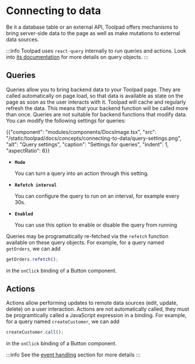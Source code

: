 # Connecting to data

<p class="description">Be it a database table or an external API, Toolpad offers mechanisms to bring server-side data to the page as well as make mutations to external data sources. </p>

:::info
Toolpad uses `react-query` internally to run queries and actions. Look into [its documentation](https://tanstack.com/query/latest/docs/react/guides/queries) for more details on query objects.
:::

## Queries

Queries allow you to bring backend data to your Toolpad page. They are called automatically on page load, so that data is available as state on the page as soon as the user interacts with it. Toolpad will cache and regularly refresh the data. This means that your backend function will be called more than once. Queries are not suitable for backend functions that modify data. You can modify the following settings for queries:

{{"component": "modules/components/DocsImage.tsx", "src": "/static/toolpad/docs/concepts/connecting-to-data/query-settings.png", "alt": "Query settings", "caption": "Settings for queries", "indent": 1, "aspectRatio": 6}}

- **`Mode`**

  You can turn a query into an action through this setting.

- **`Refetch interval`**

  You can configure the query to run on an interval, for example every 30s.

- **`Enabled`**

  You can use this option to enable or disable the query from running

Queries may be programatically re-fetched via the `refetch` function available on these query objects. For example, for a query named `getOrders`, we can add

```js
getOrders.refetch();
```

in the `onClick` binding of a Button component.

## Actions

Actions allow performing updates to remote data sources (edit, update, delete) on a user interaction. Actions are not automatically called, they must be programtically called a JavaScript expression in a binding. For example, for a query named `createCustomer`, we can add

```js
createCustomer.call();
```

in the `onClick` binding of a Button component.

:::info
See the [event handling](/toolpad/concepts/event-handling/) section for more details
:::
